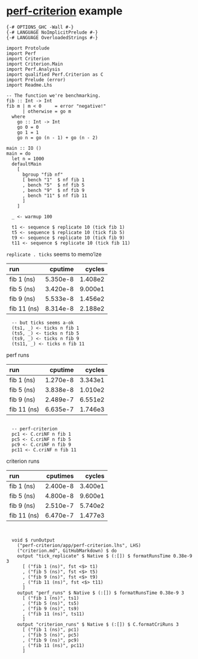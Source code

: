 [perf-criterion](https://github.com/tonyday567/perf/perf-criterion) example
===========================================================================

``` {.haskell}
{-# OPTIONS_GHC -Wall #-}
{-# LANGUAGE NoImplicitPrelude #-}
{-# LANGUAGE OverloadedStrings #-}

import Protolude
import Perf
import Criterion
import Criterion.Main
import Perf.Analysis
import qualified Perf.Criterion as C
import Prelude (error)
import Readme.Lhs

-- The function we're benchmarking.
fib :: Int -> Int
fib m | m < 0     = error "negative!"
      | otherwise = go m
  where
    go :: Int -> Int
    go 0 = 0
    go 1 = 1
    go n = go (n - 1) + go (n - 2)

main :: IO ()
main = do
  let n = 1000
  defaultMain
    [
      bgroup "fib nf"
      [ bench "1"  $ nf fib 1
      , bench "5"  $ nf fib 5
      , bench "9"  $ nf fib 9
      , bench "11" $ nf fib 11
      ]
    ]

  _ <- warmup 100

  t1 <- sequence $ replicate 10 (tick fib 1)
  t5 <- sequence $ replicate 10 (tick fib 5)
  t9 <- sequence $ replicate 10 (tick fib 9)
  t11 <- sequence $ replicate 10 (tick fib 11)
```

`replicate . ticks` seems to memo’ize

| run         |   cputime|   cycles|
|:------------|---------:|--------:|
| fib 1 (ns)  |  5.350e-8|  1.408e2|
| fib 5 (ns)  |  3.420e-8|  9.000e1|
| fib 9 (ns)  |  5.533e-8|  1.456e2|
| fib 11 (ns) |  8.314e-8|  2.188e2|

``` {.haskell}
  -- but ticks seems a-ok
  (ts1, _) <- ticks n fib 1
  (ts5, _) <- ticks n fib 5
  (ts9, _) <- ticks n fib 9
  (ts11, _) <- ticks n fib 11
```

perf runs

| run         |   cputime|   cycles|
|:------------|---------:|--------:|
| fib 1 (ns)  |  1.270e-8|  3.343e1|
| fib 5 (ns)  |  3.838e-8|  1.010e2|
| fib 9 (ns)  |  2.489e-7|  6.551e2|
| fib 11 (ns) |  6.635e-7|  1.746e3|

``` {.haskell}

  -- perf-criterion
  pc1 <- C.criNF n fib 1
  pc5 <- C.criNF n fib 5
  pc9 <- C.criNF n fib 9
  pc11 <- C.criNF n fib 11
```

criterion runs

| run         |  cputimes|   cycles|
|:------------|---------:|--------:|
| fib 1 (ns)  |  2.400e-8|  3.400e1|
| fib 5 (ns)  |  4.800e-8|  9.600e1|
| fib 9 (ns)  |  2.510e-7|  5.740e2|
| fib 11 (ns) |  6.470e-7|  1.477e3|

``` {.haskell}


  void $ runOutput
    ("perf-criterion/app/perf-criterion.lhs", LHS)
    ("criterion.md", GitHubMarkdown) $ do
    output "tick_replicate" $ Native $ (:[]) $ formatRunsTime 0.38e-9 3
      [ ("fib 1 (ns)", fst <$> t1)
      , ("fib 5 (ns)", fst <$> t5)
      , ("fib 9 (ns)", fst <$> t9)
      , ("fib 11 (ns)", fst <$> t11)
      ]
    output "perf_runs" $ Native $ (:[]) $ formatRunsTime 0.38e-9 3
      [ ("fib 1 (ns)", ts1)
      , ("fib 5 (ns)", ts5)
      , ("fib 9 (ns)", ts9)
      , ("fib 11 (ns)", ts11)
      ]
    output "criterion_runs" $ Native $ (:[]) $ C.formatCriRuns 3
      [ ("fib 1 (ns)", pc1)
      , ("fib 5 (ns)", pc5)
      , ("fib 9 (ns)", pc9)
      , ("fib 11 (ns)", pc11)
      ]
```